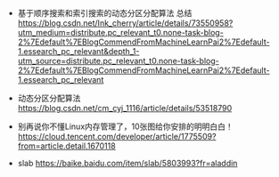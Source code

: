 
- 基于顺序搜索和索引搜索的动态分区分配算法 总结
https://blog.csdn.net/Ink_cherry/article/details/73550958?utm_medium=distribute.pc_relevant_t0.none-task-blog-2%7Edefault%7EBlogCommendFromMachineLearnPai2%7Edefault-1.essearch_pc_relevant&depth_1-utm_source=distribute.pc_relevant_t0.none-task-blog-2%7Edefault%7EBlogCommendFromMachineLearnPai2%7Edefault-1.essearch_pc_relevant

- 动态分区分配算法
https://blog.csdn.net/cm_cyj_1116/article/details/53518790


- 别再说你不懂Linux内存管理了，10张图给你安排的明明白白！
https://cloud.tencent.com/developer/article/1775509?from=article.detail.1670118

- slab
https://baike.baidu.com/item/slab/5803993?fr=aladdin



